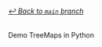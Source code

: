###### [_↩ Back to `main` branch_](https://github.com/cuongpiger/ai/blob/9cc7dc501c9fb9ee3640153582e974c69443613c/README.md)

Demo TreeMaps in Python
